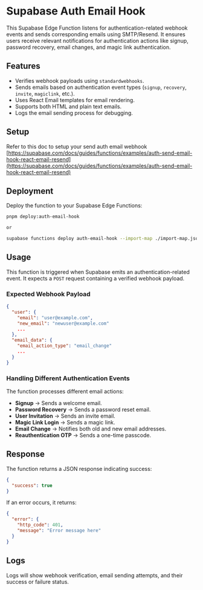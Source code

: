 # Supabase Auth Email Hook

This Supabase Edge Function listens for authentication-related webhook events and sends corresponding emails using SMTP/Resend. It ensures users receive relevant notifications for authentication actions like signup, password recovery, email changes, and magic link authentication.

## Features

- Verifies webhook payloads using `standardwebhooks`.
- Sends emails based on authentication event types (`signup`, `recovery`, `invite`, `magiclink`, etc.).
- Uses React Email templates for email rendering.
- Supports both HTML and plain text emails.
- Logs the email sending process for debugging.

## Setup

Refer to this doc to setup your send auth email webhook [https://supabase.com/docs/guides/functions/examples/auth-send-email-hook-react-email-resend](https://supabase.com/docs/guides/functions/examples/auth-send-email-hook-react-email-resend)

## Deployment

Deploy the function to your Supabase Edge Functions:

```sh
pnpm deploy:auth-email-hook

or

supabase functions deploy auth-email-hook --import-map ./import-map.json --no-verify-jwt
```

## Usage

This function is triggered when Supabase emits an authentication-related event. It expects a `POST` request containing a verified webhook payload.

### Expected Webhook Payload

```json
{
  "user": {
    "email": "user@example.com",
    "new_email": "newuser@example.com"
    ...
  },
  "email_data": {
    "email_action_type": "email_change"
    ...
  }
}
```

### Handling Different Authentication Events

The function processes different email actions:

- **Signup** → Sends a welcome email.
- **Password Recovery** → Sends a password reset email.
- **User Invitation** → Sends an invite email.
- **Magic Link Login** → Sends a magic link.
- **Email Change** → Notifies both old and new email addresses.
- **Reauthentication OTP** → Sends a one-time passcode.

## Response

The function returns a JSON response indicating success:

```json
{
  "success": true
}
```

If an error occurs, it returns:

```json
{
  "error": {
    "http_code": 401,
    "message": "Error message here"
  }
}
```

## Logs

Logs will show webhook verification, email sending attempts, and their success or failure status.
